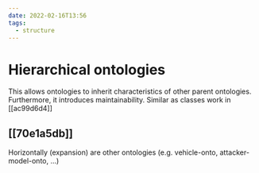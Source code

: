 ```yaml
---
date: 2022-02-16T13:56
tags:
  - structure
---
```


# Hierarchical ontologies

This allows ontologies to inherit characteristics of other parent ontologies. Furthermore, it introduces maintainability. Similar as classes work in [[ac99d6d4]]

## [[70e1a5db]]

Horizontally (expansion) are other ontologies (e.g. vehicle-onto, attacker-model-onto, ...)

